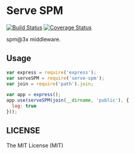 # Serve SPM

[![Build Status](https://travis-ci.org/spmjs/serve-spm.png)](https://travis-ci.org/spmjs/serve-spm)
[![Coverage Status](https://coveralls.io/repos/spmjs/serve-spm/badge.png?branch=master)](https://coveralls.io/r/spmjs/serve-spm?branch=master)

spm@3x middleware.

## Usage

```javascript
var express = require('express');
var serveSPM = require('serve-spm');
var join = require('path').join;

var app = express();
app.use(serveSPM(join(__dirname, 'public'), {
  log: true
}));
```

## LICENSE

The MIT License (MIT)

